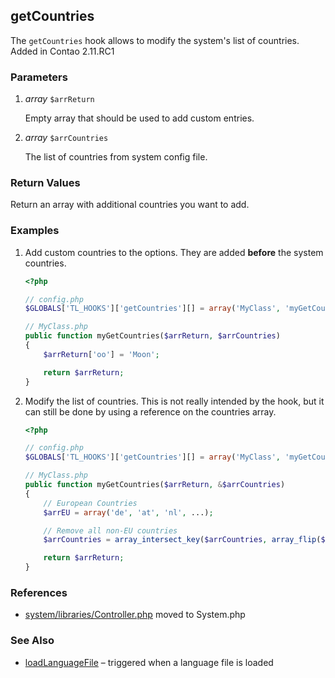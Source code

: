 getCountries
------------

The `getCountries` hook allows to modify the system's list of countries. Added in Contao 2.11.RC1


### Parameters ###

1. *array* `$arrReturn`

	Empty array that should be used to add custom entries.

2. *array* `$arrCountries`

	The list of countries from system config file.


### Return Values ###

Return an array with additional countries you want to add.


### Examples ###

1. Add custom countries to the options. They are added **before** the system countries.

	```php
	<?php

	// config.php
	$GLOBALS['TL_HOOKS']['getCountries'][] = array('MyClass', 'myGetCountries');

	// MyClass.php
	public function myGetCountries($arrReturn, $arrCountries)
	{
		$arrReturn['oo'] = 'Moon';

		return $arrReturn;
	}
	```

2. Modify the list of countries. This is not really intended by the hook, but it can still be done by using a reference on the countries array.

	```php
	<?php

	// config.php
	$GLOBALS['TL_HOOKS']['getCountries'][] = array('MyClass', 'myGetCountries');

	// MyClass.php
	public function myGetCountries($arrReturn, &$arrCountries)
	{
		// European Countries
		$arrEU = array('de', 'at', 'nl', ...);

		// Remove all non-EU countries
		$arrCountries = array_intersect_key($arrCountries, array_flip($arrEU));

		return $arrReturn;
	}
	```


### References ###

- [system/libraries/Controller.php](https://github.com/contao/core/blob/2.11.7/system/libraries/Controller.php#L835)
moved to System.php


### See Also ###

- [loadLanguageFile](loadLanguageFile.md) – triggered when a language file is loaded
